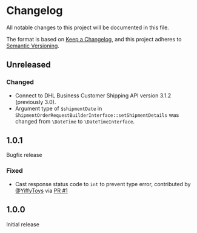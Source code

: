 # Changelog

All notable changes to this project will be documented in this file.

The format is based on [Keep a Changelog](https://keepachangelog.com/en/1.0.0/),
and this project adheres to [Semantic Versioning](https://semver.org/spec/v2.0.0.html).

## Unreleased

### Changed

- Connect to DHL Business Customer Shipping API version 3.1.2 (previously 3.0).
- Argument type of `$shipmentDate` in `ShipmentOrderRequestBuilderInterface::setShipmentDetails`
  was changed from `\DateTime` to `\DateTimeInterface`.

## 1.0.1

Bugfix release

### Fixed

- Cast response status code to `int` to prevent type error, contributed by [@YiffyToys](https://github.com/YiffyToys) via [PR #1](https://github.com/netresearch/dhl-sdk-api-bcs/pull/1)

## 1.0.0

Initial release
